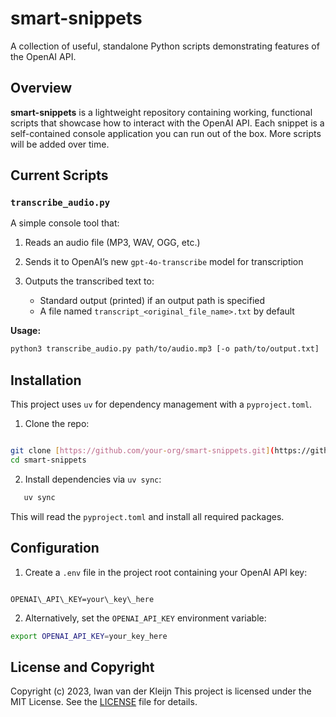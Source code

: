 # smart-snippets

A collection of useful, standalone Python scripts demonstrating features of the OpenAI API.

## Overview

**smart-snippets** is a lightweight repository containing working, functional scripts that showcase how to interact with the OpenAI API. Each snippet is a self-contained console application you can run out of the box. More scripts will be added over time.

## Current Scripts

### `transcribe_audio.py`

A simple console tool that:

1. Reads an audio file (MP3, WAV, OGG, etc.)
2. Sends it to OpenAI’s new `gpt-4o-transcribe` model for transcription
3. Outputs the transcribed text to:

   * Standard output (printed) if an output path is specified
   * A file named `transcript_<original_file_name>.txt` by default

**Usage:**

```bash
python3 transcribe_audio.py path/to/audio.mp3 [-o path/to/output.txt]
```

## Installation

This project uses `uv` for dependency management with a `pyproject.toml`.

1. Clone the repo:

```bash

git clone [https://github.com/your-org/smart-snippets.git](https://github.com/your-org/smart-snippets.git)
cd smart-snippets

```

2. Install dependencies via `uv sync`:

```bash
   uv sync
```

This will read the `pyproject.toml` and install all required packages.

## Configuration

1. Create a `.env` file in the project root containing your OpenAI API key:

```dotenv

OPENAI\_API\_KEY=your\_key\_here

```

2. Alternatively, set the `OPENAI_API_KEY` environment variable:
  
```bash
export OPENAI_API_KEY=your_key_here

```

## License and Copyright

Copyright (c) 2023, Iwan van der Kleijn
This project is licensed under the MIT License. See the [LICENSE](LICENSE) file for details.
